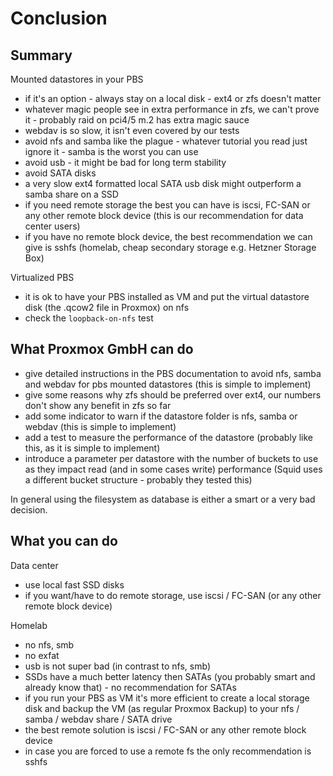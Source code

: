 # Conclusion

## Summary

Mounted datastores in your PBS

- if it's an option - always stay on a local disk - ext4 or zfs doesn't matter
- whatever magic people see in extra performance in zfs, we can't prove it - probably raid on pci4/5 m.2 has extra magic sauce
- webdav is so slow, it isn't even covered by our tests
- avoid nfs and samba like the plague - whatever tutorial you read just ignore it - samba is the worst you can use
- avoid usb - it might be bad for long term stability
- avoid SATA disks
- a very slow ext4 formatted local SATA usb disk might outperform a samba share on a SSD
- if you need remote storage the best you can have is iscsi, FC-SAN or any other remote block device (this is our recommendation for data center users)
- if you have no remote block device, the best recommendation we can give is sshfs (homelab, cheap secondary storage e.g. Hetzner Storage Box)

Virtualized PBS

- it is ok to have your PBS installed as VM and put the virtual datastore disk (the .qcow2 file in Proxmox) on nfs
- check the `loopback-on-nfs` test

## What Proxmox GmbH can do

- give detailed instructions in the PBS documentation to avoid nfs, samba and webdav for pbs mounted datastores (this is simple to implement)
- give some reasons why zfs should be preferred over ext4, our numbers don't show any benefit in zfs so far
- add some indicator to warn if the datastore folder is nfs, samba or webdav (this is simple to implement)
- add a test to measure the performance of the datastore (probably like this, as it is simple to implement)
- introduce a parameter per datastore with the number of buckets to use as they impact read (and in some cases write) performance (Squid uses a different bucket structure - probably they tested this)

In general using the filesystem as database is either a smart or a very bad decision.

## What you can do

Data center

- use local fast SSD disks
- if you want/have to do remote storage, use iscsi / FC-SAN (or any other remote block device)

Homelab

- no nfs, smb
- no exfat
- usb is not super bad (in contrast to nfs, smb)
- SSDs have a much better latency then SATAs (you probably smart and already know that) - no recommendation for SATAs
- if you run your PBS as VM it's more efficient to create a local storage disk and backup the VM (as regular Proxmox Backup) to your nfs / samba / webdav share / SATA drive
- the best remote solution is iscsi / FC-SAN or any other remote block device
- in case you are forced to use a remote fs the only recommendation is sshfs
